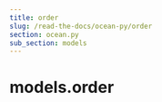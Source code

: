 ```yaml
---
title: order
slug: /read-the-docs/ocean-py/order
section: ocean.py
sub_section: models
---
```

<a name="models.order"></a>
# models.order

